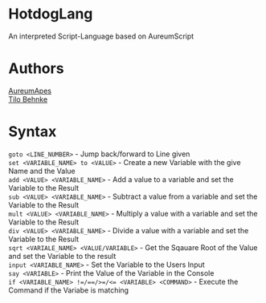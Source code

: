 # HotdogLang
An interpreted Script-Language based on AureumScript

# Authors
[AureumApes](https://github.com/AureumApes)<br>
[Tilo Behnke](https://github.com/TUBS1001)

# Syntax
`goto <LINE_NUMBER>` - Jump back/forward to Line given<br>
`set <VARIABLE_NAME> to <VALUE>` - Create a new Variable with the give Name and the Value<br>
`add <VALUE> <VARIABLE_NAME>` - Add a value to a variable and set the Variable to the Result<br>
`sub <VALUE> <VARIABLE_NAME>` - Subtract a value from a variable and set the Variable to the Result<br>
`mult <VALUE> <VARIABLE_NAME>` - Multiply a value with a variable and set the Variable to the Result<br>
`div <VALUE> <VARIABLE_NAME>` - Divide a value with a variable and set the Variable to the Result<br>
`sqrt <VARIALE_NAME> <VALUE/VARIABLE>` - Get the Sqauare Root of the Value and set the Variable to the result<br>
`input <VARIABLE_NAME>` - Set the Variable to the Users Input<br>
`say <VARIABLE>` - Print the Value of the Variable in the Console<br>
`if <VARIABLE_NAME> !=/==/>=/<= <VARIABLE> <COMMAND>` - Execute the Command if the Variabe is matching
